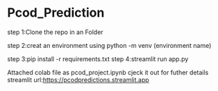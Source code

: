 # Pcod_Prediction
step 1:Clone the repo in an Folder

step 2:creat an environment using python -m venv (environment name)

step 3:pip install -r requirements.txt
step 4:streamlit run app.py

Attached colab file as pcod_project.ipynb cjeck it out for futher details
streamlit url:https://pcodpredictions.streamlit.app
